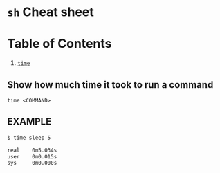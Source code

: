 # `sh` Cheat sheet

# Table of Contents
1. [`time`](#Show-how-much-time-it-took-to-run-a-command)

## Show how much time it took to run a command
`time <COMMAND>`

## EXAMPLE
```bash
$ time sleep 5

real    0m5.034s
user    0m0.015s
sys     0m0.000s
```
